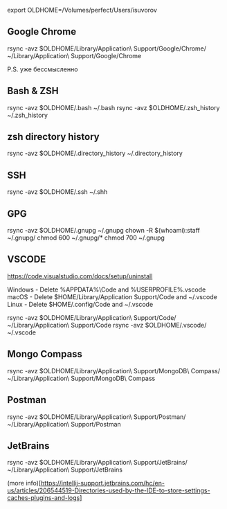 export OLDHOME=/Volumes/perfect/Users/isuvorov

## Google Chrome
rsync -avz $OLDHOME/Library/Application\ Support/Google/Chrome/ ~/Library/Application\ Support/Google/Chrome

P.S. уже бессмысленно

## Bash & ZSH

rsync -avz $OLDHOME/.bash ~/.bash
rsync -avz $OLDHOME/.zsh_history ~/.zsh_history
<!-- chown -R isuvorov:staff ~/.zsh_history -->

## zsh directory history

rsync -avz $OLDHOME/.directory_history ~/.directory_history
<!-- chown -R isuvorov:staff ~/.directory_history -->

## SSH
rsync -avz $OLDHOME/.ssh ~/.shh

## GPG

rsync -avz $OLDHOME/.gnupg ~/.gnupg
chown -R $(whoami):staff ~/.gnupg/
chmod 600 ~/.gnupg/* 
chmod 700 ~/.gnupg


## VSCODE

https://code.visualstudio.com/docs/setup/uninstall

Windows - Delete %APPDATA%\Code and %USERPROFILE%\.vscode
macOS - Delete $HOME/Library/Application Support/Code and ~/.vscode
Linux - Delete $HOME/.config/Code and ~/.vscode


rsync -avz $OLDHOME/Library/Application\ Support/Code/ ~/Library/Application\ Support/Code
rsync -avz $OLDHOME/.vscode/ ~/.vscode

## Mongo Compass

rsync -avz $OLDHOME/Library/Application\ Support/MongoDB\ Compass/ ~/Library/Application\ Support/MongoDB\ Compass


## Postman

rsync -avz $OLDHOME/Library/Application\ Support/Postman/ ~/Library/Application\ Support/Postman





## JetBrains

rsync -avz $OLDHOME/Library/Application\ Support/JetBrains/ ~/Library/Application\ Support/JetBrains

(more info)[https://intellij-support.jetbrains.com/hc/en-us/articles/206544519-Directories-used-by-the-IDE-to-store-settings-caches-plugins-and-logs]